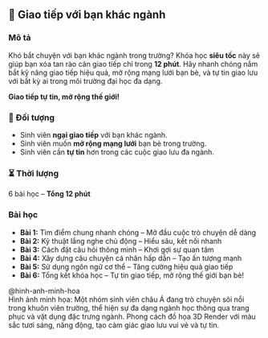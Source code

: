 ## 📌 Giao tiếp với bạn khác ngành  

### Mô tả  
Khó bắt chuyện với bạn khác ngành trong trường? Khóa học **siêu tốc** này sẽ giúp bạn xóa tan rào cản giao tiếp chỉ trong **12 phút**. Hãy nhanh chóng nắm bắt kỹ năng giao tiếp hiệu quả, mở rộng mạng lưới bạn bè, và tự tin giao lưu với bất kỳ ai trong môi trường đại học đa dạng.  

**Giao tiếp tự tin, mở rộng thế giới!**  

### 🎯 Đối tượng  
- Sinh viên **ngại giao tiếp** với bạn khác ngành.  
- Sinh viên muốn **mở rộng mạng lưới** bạn bè trong trường.  
- Sinh viên cần **tự tin** hơn trong các cuộc giao lưu đa ngành.  

### ⏳ Thời lượng  
6 bài học – **Tổng 12 phút**  

### Bài học  
- **Bài 1:** Tìm điểm chung nhanh chóng – Mở đầu cuộc trò chuyện dễ dàng  
- **Bài 2:** Kỹ thuật lắng nghe chủ động – Hiểu sâu, kết nối nhanh  
- **Bài 3:** Cách đặt câu hỏi thông minh – Khơi gợi sự quan tâm  
- **Bài 4:** Xây dựng câu chuyện cá nhân hấp dẫn – Tạo ấn tượng mạnh  
- **Bài 5:** Sử dụng ngôn ngữ cơ thể – Tăng cường hiệu quả giao tiếp  
- **Bài 6:** Tổng kết khóa học – Tự tin giao tiếp, mở rộng thế giới bạn bè!  

@hinh-anh-minh-hoa  
Hình ảnh minh họa: Một nhóm sinh viên châu Á đang trò chuyện sôi nổi trong khuôn viên trường, thể hiện sự đa dạng ngành học thông qua trang phục và vật dụng đặc trưng ngành. Phong cách đồ họa 3D Render với màu sắc tươi sáng, năng động, tạo cảm giác giao lưu vui vẻ và tự tin.